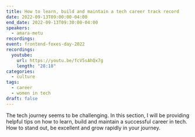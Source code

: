 ```yaml
---
title: How to learn, build and maintain a tech career track record
date: 2022-09-13T09:00:00-04:00
end_date: 2022-09-13T09:30:00-04:00
speakers:
  - amara-metu
recordings:
event: frontend-foxes-day-2022
recordings:
  youtube:
    url: https://youtu.be/fcV5sAhQx7g
    length: "28:18"
categories:
  - culture
tags:
  - career
  - women in tech
draft: false
---
```


The tech journey seems to be challenging. In this section, I will be providing helpful tips on how to learn, build and maintain a successful career in tech. How to stand out, be excellent and grow rapidly in your journey.
